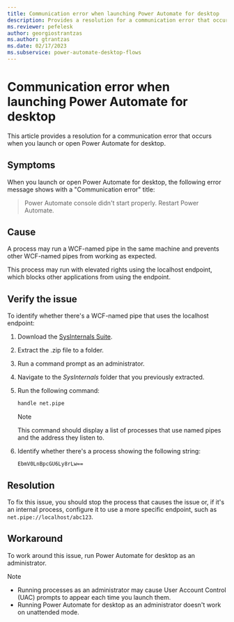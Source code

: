 ```yaml
---
title: Communication error when launching Power Automate for desktop
description: Provides a resolution for a communication error that occurs when launching or opening Power Automate for desktop.
ms.reviewer: pefelesk
author: georgiostrantzas
ms.author: gtrantzas
ms.date: 02/17/2023
ms.subservice: power-automate-desktop-flows
---
```


# Communication error when launching Power Automate for desktop

This article provides a resolution for a communication error that occurs when you launch or open Power Automate for desktop.

## Symptoms

When you launch or open Power Automate for desktop, the following error message shows with a "Communication error" title:

> Power Automate console didn't start properly. Restart Power Automate.

## Cause

A process may run a WCF-named pipe in the same machine and prevents other WCF-named pipes from working as expected.

This process may run with elevated rights using the localhost endpoint, which blocks other applications from using the endpoint.

## Verify the issue

To identify whether there's a WCF-named pipe that uses the localhost endpoint:

1. Download the [SysInternals Suite](/sysinternals/downloads/sysinternals-suite).
1. Extract the .zip file to a folder.
1. Run a command prompt as an administrator.
1. Navigate to the _SysInternals_ folder that you previously extracted.
1. Run the following command:

    ```cmd
    handle net.pipe
    ```

    > [!NOTE]
    > This command should display a list of processes that use named pipes and the address they listen to.

1. Identify whether there's a process showing the following string:

    `EbmV0LnBpcGU6Ly8rLw==`

## Resolution

To fix this issue, you should stop the process that causes the issue or, if it's an internal process, configure it to use a more specific endpoint, such as `net.pipe://localhost/abc123`.

## Workaround

To work around this issue, run Power Automate for desktop as an administrator.

> [!NOTE]
>
> - Running processes as an administrator may cause User Account Control (UAC) prompts to appear each time you launch them.
> - Running Power Automate for desktop as an administrator doesn't work on unattended mode.
